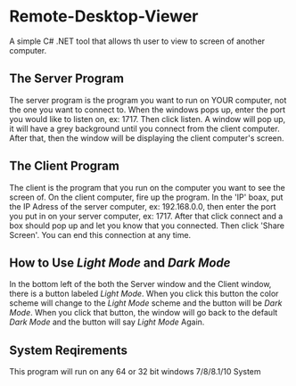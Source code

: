 # Remote-Desktop-Viewer
A simple C# .NET tool that allows th user to view to screen of another computer.
## The Server Program
The server program is the program you want to run on YOUR computer, not the one you want to connect to. When the windows pops up, 
enter the port you would like to listen on, ex: 1717. Then click listen. A window will pop up, it will have a grey background until
you connect from the client computer. After that, then the window will be displaying the client computer's screen.

## The Client Program
The client is the program that you run on the computer you want to
see the screen of. On the client computer, fire up the program. In the 'IP' boax, put the IP Adress of the server computer,
ex: 192.168.0.0, then enter the port you put in on your server computer, ex: 1717. After that click connect and a box should 
pop up and let you know that you connected. Then click 'Share Screen'. You can end this connection at any time.

## How to Use _Light Mode_ and _Dark Mode_ 
In the bottom left of the both the Server window and the Client window, there is a button labeled *Light Mode*. When you click this button the color scheme will change to the *Light Mode* scheme and the button will be *Dark Mode*. When you click that button, the window will go back to the default *Dark Mode* and the button will say *Light Mode* Again.

## System Reqirements
This program will run on any 64 or 32 bit windows 7/8/8.1/10 System
